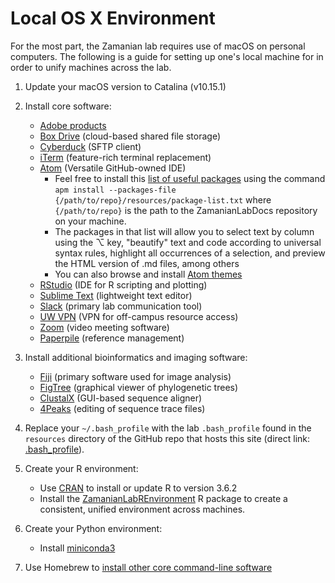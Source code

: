 # Local OS X Environment

For the most part, the Zamanian lab requires use of macOS on personal computers. The following is a guide for setting up one's local machine for in order to unify machines across the lab.

1. Update your macOS version to Catalina (v10.15.1)

2. Install core software:
    - [Adobe products](https://kb.wisc.edu/69772)
    - [Box Drive](https://www.box.com/resources/downloads/drive) (cloud-based shared file storage)
    - [Cyberduck](https://cyberduck.io/) (SFTP client)
    - [iTerm](https://iterm2.com/) (feature-rich terminal replacement)
    - [Atom](https://atom.io/) (Versatile GitHub-owned IDE)
      - Feel free to install this [list of useful packages](https://raw.githubusercontent.com/zamanianlab/ZamanianLabDocs/master/resources/package-list.txt) using the command `apm install --packages-file {/path/to/repo}/resources/package-list.txt` where `{/path/to/repo}` is the path to the ZamanianLabDocs repository on your machine.  
      - The packages in that list will allow you to select text by column using the ⌥ key, "beautify" text and code according to universal syntax rules, highlight all occurrences of a selection, and preview the HTML version of .md files, among others  
      - You can also browse and install [Atom themes](https://atom.io/themes)  
    - [RStudio](https://rstudio.com/) (IDE for R scripting and plotting)
    - [Sublime Text](https://www.sublimetext.com/) (lightweight text editor)
    - [Slack](<http://www.slack.com>) (primary lab communication tool)
    - [UW VPN](https://kb.wisc.edu/helpdesk/page.php?id=90370) (VPN for off-campus resource access)
    - [Zoom](https://zoom.us/download) (video meeting software)
    - [Paperpile](https://paperpile.com/) (reference management)


3. Install additional bioinformatics and imaging software:

    - [Fiji](https://fiji.sc/) (primary software used for image analysis)
    - [FigTree](https://github.com/rambaut/figtree/releases) (graphical viewer of phylogenetic trees)
    - [ClustalX](http://www.clustal.org/download/current/) (GUI-based sequence aligner)
    - [4Peaks](https://nucleobytes.com/4peaks/index.html) (editing of sequence trace files)


4. Replace your `~/.bash_profile` with the lab `.bash_profile` found in the `resources` directory of the GitHub repo that hosts this site (direct link: [.bash_profile](https://raw.githubusercontent.com/zamanianlab/ZamanianLabDocs/master/resources/.bash_profile)).

5. Create your R environment:
    - Use [CRAN](https://cloud.r-project.org/) to install or update R to version 3.6.2
    - Install the [ZamanianLabREnvironment](https://github.com/wheelern/ZamanianLabREnvironment) R package to create a consistent, unified environment across machines.

6. Create your Python environment:
    - Install [miniconda3](comp_conda.md)

6. Use Homebrew to [install other core command-line software](comp_homebrew.md)
